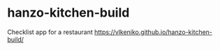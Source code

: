 # hanzo-kitchen-build
Checklist app for a restaurant
https://vlkeniko.github.io/hanzo-kitchen-build/
